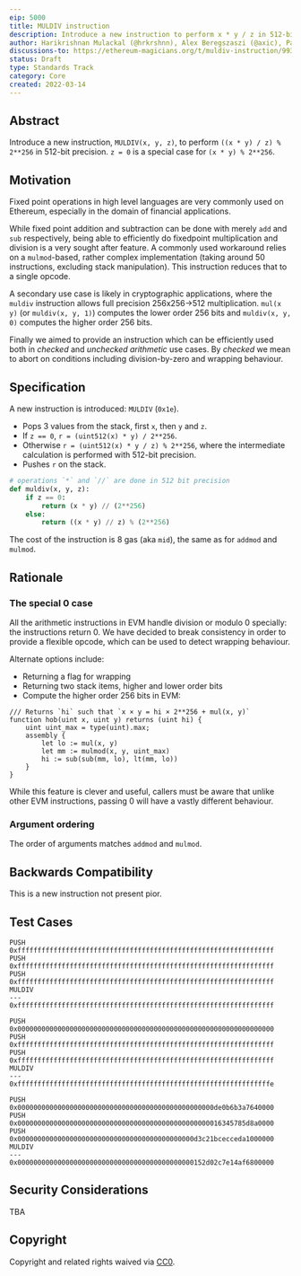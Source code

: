 ```yaml
---
eip: 5000
title: MULDIV instruction
description: Introduce a new instruction to perform x * y / z in 512-bit precision
author: Harikrishnan Mulackal (@hrkrshnn), Alex Beregszaszi (@axic), Paweł Bylica (@chfast) 
discussions-to: https://ethereum-magicians.org/t/muldiv-instruction/9930
status: Draft
type: Standards Track
category: Core
created: 2022-03-14
---
```


## Abstract

Introduce a new instruction, `MULDIV(x, y, z)`, to perform `((x * y) / z) % 2**256` in 512-bit precision. `z = 0` is a special case for `(x * y) % 2**256`.

## Motivation

Fixed point operations in high level languages are very commonly used on Ethereum, especially in the domain of financial applications.

While fixed point addition and subtraction can be done with merely `add` and `sub` respectively, being able to efficiently do fixedpoint multiplication and division is a very sought after feature. A commonly used workaround relies on a `mulmod`-based, rather complex implementation (taking around 50 instructions, excluding stack manipulation). This instruction reduces that to a single opcode.

A secondary use case is likely in cryptographic applications, where the `muldiv` instruction allows full precision 256x256->512 multiplication. `mul(x y)` (or `muldiv(x, y, 1)`) computes the lower order 256 bits and `muldiv(x, y, 0)` computes the higher order 256 bits.

Finally we aimed to provide an instruction which can be efficiently used both in *checked* and *unchecked arithmetic* use cases. By *checked* we mean to abort on conditions including division-by-zero and wrapping behaviour.

## Specification

A new instruction is introduced: `MULDIV` (`0x1e`).

- Pops 3 values from the stack, first `x`, then `y` and `z`.
- If `z == 0`, `r = (uint512(x) * y) / 2**256`.
- Otherwise `r = (uint512(x) * y / z) % 2**256`, where the intermediate calculation is performed with 512-bit precision.
- Pushes `r` on the stack.

```python
# operations `*` and `//` are done in 512 bit precision
def muldiv(x, y, z):
    if z == 0:
        return (x * y) // (2**256)
    else:
        return ((x * y) // z) % (2**256)
```
The cost of the instruction is 8 gas (aka `mid`), the same as for `addmod` and `mulmod`.

## Rationale

### The special 0 case

All the arithmetic instructions in EVM handle division or modulo 0 specially: the instructions return 0. We have decided to break consistency in order to provide a flexible opcode, which can be used to detect wrapping behaviour.

Alternate options include:
- Returning a flag for wrapping
- Returning two stack items, higher and lower order bits
- Compute the higher order 256 bits in EVM:
```solidity
/// Returns `hi` such that `x × y = hi × 2**256 + mul(x, y)`
function hob(uint x, uint y) returns (uint hi) {
    uint uint_max = type(uint).max;
    assembly {
        let lo := mul(x, y)
        let mm := mulmod(x, y, uint_max)
        hi := sub(sub(mm, lo), lt(mm, lo))
    }
}
```

While this feature is clever and useful, callers must be aware that unlike other EVM instructions, passing 0 will have a vastly different behaviour.

### Argument ordering

The order of arguments matches `addmod` and `mulmod`.

## Backwards Compatibility

This is a new instruction not present pior.

## Test Cases

```
PUSH 0xffffffffffffffffffffffffffffffffffffffffffffffffffffffffffffffff
PUSH 0xffffffffffffffffffffffffffffffffffffffffffffffffffffffffffffffff
PUSH 0xffffffffffffffffffffffffffffffffffffffffffffffffffffffffffffffff
MULDIV
---
0xffffffffffffffffffffffffffffffffffffffffffffffffffffffffffffffff
```


```
PUSH 0x0000000000000000000000000000000000000000000000000000000000000000
PUSH 0xffffffffffffffffffffffffffffffffffffffffffffffffffffffffffffffff
PUSH 0xffffffffffffffffffffffffffffffffffffffffffffffffffffffffffffffff
MULDIV
---
0xfffffffffffffffffffffffffffffffffffffffffffffffffffffffffffffffe
```

```
PUSH 0x0000000000000000000000000000000000000000000000000de0b6b3a7640000
PUSH 0x000000000000000000000000000000000000000000000000016345785d8a0000
PUSH 0x00000000000000000000000000000000000000000000d3c21bcecceda1000000
MULDIV
---
0x00000000000000000000000000000000000000000000152d02c7e14af6800000
```

## Security Considerations

TBA

## Copyright

Copyright and related rights waived via [CC0](https://creativecommons.org/publicdomain/zero/1.0/).
